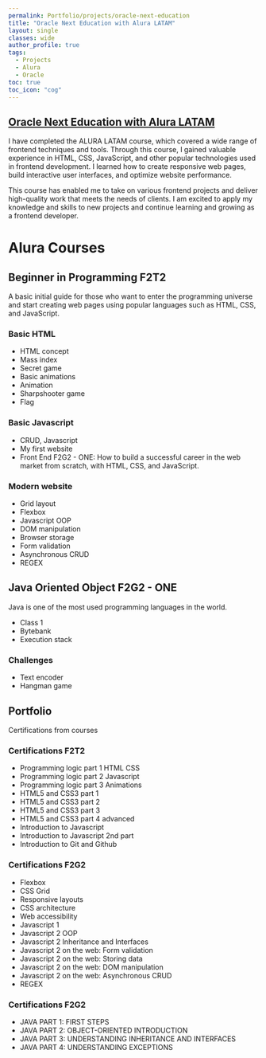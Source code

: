 ```yaml
---
permalink: Portfolio/projects/oracle-next-education
title: "Oracle Next Education with Alura LATAM"
layout: single
classes: wide
author_profile: true
tags:
  - Projects
  - Alura
  - Oracle
toc: true
toc_icon: "cog"
---
```


## [Oracle Next Education with Alura LATAM](https://bash20cu.github.io/ONE-Alura/)
I have completed the ALURA LATAM course, which covered a wide range of frontend techniques and tools. Through this course, I gained valuable experience in HTML, CSS, JavaScript, and other popular technologies used in frontend development. I learned how to create responsive web pages, build interactive user interfaces, and optimize website performance.

This course has enabled me to take on various frontend projects and deliver high-quality work that meets the needs of clients. I am excited to apply my knowledge and skills to new projects and continue learning and growing as a frontend developer.


# Alura Courses

## Beginner in Programming F2T2

A basic initial guide for those who want to enter the programming universe and start creating web pages using popular languages such as HTML, CSS, and JavaScript.

### Basic HTML

- HTML concept
- Mass index
- Secret game
- Basic animations
- Animation
- Sharpshooter game
- Flag

### Basic Javascript

- CRUD, Javascript
- My first website
- Front End F2G2 - ONE: How to build a successful career in the web market from scratch, with HTML, CSS, and JavaScript.

### Modern website

- Grid layout
- Flexbox
- Javascript OOP
- DOM manipulation
- Browser storage
- Form validation
- Asynchronous CRUD
- REGEX

## Java Oriented Object F2G2 - ONE

Java is one of the most used programming languages in the world.

- Class 1
- Bytebank
- Execution stack

### Challenges

- Text encoder
- Hangman game

## Portfolio

Certifications from courses

### Certifications F2T2

- Programming logic part 1 HTML CSS
- Programming logic part 2 Javascript
- Programming logic part 3 Animations
- HTML5 and CSS3 part 1
- HTML5 and CSS3 part 2
- HTML5 and CSS3 part 3
- HTML5 and CSS3 part 4 advanced
- Introduction to Javascript
- Introduction to Javascript 2nd part
- Introduction to Git and Github

### Certifications F2G2

- Flexbox
- CSS Grid
- Responsive layouts
- CSS architecture
- Web accessibility
- Javascript 1
- Javascript 2 OOP
- Javascript 2 Inheritance and Interfaces
- Javascript 2 on the web: Form validation
- Javascript 2 on the web: Storing data
- Javascript 2 on the web: DOM manipulation
- Javascript 2 on the web: Asynchronous CRUD
- REGEX

### Certifications F2G2

- JAVA PART 1: FIRST STEPS
- JAVA PART 2: OBJECT-ORIENTED INTRODUCTION
- JAVA PART 3: UNDERSTANDING INHERITANCE AND INTERFACES
- JAVA PART 4: UNDERSTANDING EXCEPTIONS


